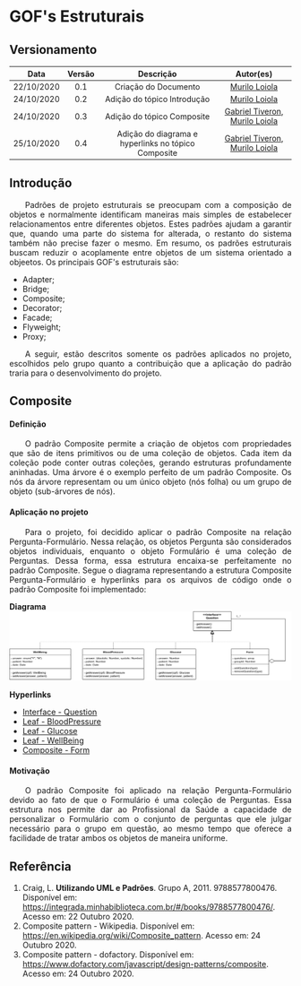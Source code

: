 # GOF's Estruturais
## Versionamento
| Data | Versão | Descrição | Autor(es) |
|:----:|:------:|:---------:|:---------:|
| 22/10/2020 | 0.1 | Criação do Documento | [Murilo Loiola](https://github.com/murilo-dan) |
| 24/10/2020 | 0.2 | Adição do tópico Introdução | [Murilo Loiola](https://github.com/murilo-dan) |
| 24/10/2020 | 0.3 | Adição do tópico Composite | [Gabriel Tiveron](https://github.com/GabrielTiveron), [Murilo Loiola](https://github.com/murilo-dan) |
| 25/10/2020 | 0.4 | Adição do diagrama e hyperlinks no tópico Composite | [Gabriel Tiveron](https://github.com/GabrielTiveron), [Murilo Loiola](https://github.com/murilo-dan) |

## Introdução

<p align="justify">&emsp;&emsp;Padrões de projeto estruturais se preocupam com a composição de objetos e normalmente identificam maneiras mais simples de estabelecer relacionamentos entre diferentes objetos. Estes padrões ajudam a garantir que, quando uma parte do sistema for alterada, o restanto do sistema também não precise fazer o mesmo. Em resumo, os padrões estruturais buscam reduzir o acoplamente entre objetos de um sistema orientado a objeetos. Os principais GOF's estruturais são:</p>

* Adapter;
* Bridge;
* Composite;
* Decorator;
* Facade;
* Flyweight;
* Proxy;

<p align="justify">&emsp;&emsp;A seguir, estão descritos somente os padrões aplicados no projeto, escolhidos pelo grupo quanto a contribuição que a aplicação do padrão traria para o desenvolvimento do projeto.</p>

## Composite

#### Definição

<p align="justify">&emsp;&emsp;O padrão Composite permite a criação de objetos com propriedades que são de itens primitivos ou de uma coleção de objetos. Cada item da coleção pode conter outras coleções, gerando estruturas profundamente aninhadas. Uma árvore é o exemplo perfeito de um padrão Composite. Os nós da árvore representam ou um único objeto (nós folha) ou um grupo de objeto (sub-árvores de nós).</p>

#### Aplicação no projeto

<p align="justify">&emsp;&emsp;Para o projeto, foi decidido aplicar o padrão Composite na relação Pergunta-Formulário. Nessa relação, os objetos Pergunta são considerados objetos individuais, enquanto o objeto Formulário é uma coleção de Perguntas. Dessa forma, essa estrutura encaixa-se perfeitamente no padrão Composite. Segue o diagrama representando a estrutura Composite Pergunta-Formulário e hyperlinks para os arquivos de código onde o padrão Composite foi implementado:</p>

**Diagrama**
[![composite_diagram](./img/composite_diagram.png)](./img/composite_diagram.png)

**Hyperlinks**

* [Interface - Question](https://github.com/UnBArqDsw/2020.1_G5_Diario_da_Saude/blob/master/backend/DiarioSaude/models/Question.model.js)
* [Leaf - BloodPressure](https://github.com/UnBArqDsw/2020.1_G5_Diario_da_Saude/blob/master/backend/DiarioSaude/models/TypeQuestion/BloodPressure.model.js)
* [Leaf - Glucose](https://github.com/UnBArqDsw/2020.1_G5_Diario_da_Saude/blob/master/backend/DiarioSaude/models/TypeQuestion/Glucose.model.js)
* [Leaf - WellBeing](https://github.com/UnBArqDsw/2020.1_G5_Diario_da_Saude/blob/master/backend/DiarioSaude/models/TypeQuestion/WellBeing.model.js)
* [Composite - Form](https://github.com/UnBArqDsw/2020.1_G5_Diario_da_Saude/blob/master/backend/DiarioSaude/models/Form.model.js)

#### Motivação

<p align="justify">&emsp;&emsp;O padrão Composite foi aplicado na relação Pergunta-Formulário devido ao fato de que o Formulário é uma coleção de Perguntas. Essa estrutura nos permite dar ao Profissional da Saúde a capacidade de personalizar o Formulário com o conjunto de perguntas que ele julgar necessário para o grupo em questão, ao mesmo tempo que oferece a facilidade de tratar ambos os objetos de maneira uniforme.</p>

## Referência

1. Craig, L. <b>Utilizando UML e Padrões</b>. Grupo A, 2011. 9788577800476. Disponível em: <a>https://integrada.minhabiblioteca.com.br/#/books/9788577800476/</a>. Acesso em: 22 Outubro 2020.
2. Composite pattern - Wikipedia. Disponível em: <a>https://en.wikipedia.org/wiki/Composite_pattern</a>. Acesso em: 24 Outubro 2020.
2. Composite pattern - dofactory. Disponível em: <a>https://www.dofactory.com/javascript/design-patterns/composite</a>. Acesso em: 24 Outubro 2020.
